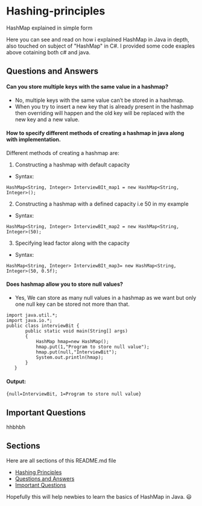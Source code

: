 # Hashing-principles
HashMap explained in simple form

Here you can see and read on how i explained HashMap in Java in depth, also touched on subject of "HashMap" in C#.
I provided some code exaples above cotaining both c# and java.

## Questions and Answers

#### Can you store multiple keys with the same value in a hashmap?
- No, multiple keys with the same value can’t be stored in a hashmap.
- When you try to insert a new key that is already present in the hashmap then overriding will happen and the old key will be replaced with the new key and a new value. 
#### How to specify different methods of creating a hashmap in java along with implementation.

Different methods of creating a hashmap are:

1) Constructing a hashmap with default capacity

- Syntax: 

```HashMap<String, Integer> InterviewBIt_map1 = new HashMap<String, Integer>();```

2) Constructing a hashmap with a defined capacity i.e 50 in my example

- Syntax:

```HashMap<String, Integer> InterviewBIt_map2 = new HashMap<String, Integer>(50);```

3) Specifying lead factor along with the capacity

- Syntax:

 ```HashMap<String, Integer> InterviewBIt_map3= new HashMap<String, Integer>(50, 0.5f);```
 
 #### Does hashmap allow you to store null values?
 
 - Yes, We can store as many null values in a hashmap as we want but only one null key can be stored not more than that.
 ```
import java.util.*;  
import java.io.*;
public class interviewBit {   
        public static void main(String[] args)   
        {   
            HashMap hmap=new HashMap();   
            hmap.put(1,"Program to store null value");   
            hmap.put(null,"InterviewBit");   
            System.out.println(hmap);   
        }   
    }
  ```
 #### Output:
 
 ```{null=InterviewBit, 1=Program to store null value}```

 
## Important Questions

hhbhbh

## Sections

Here are all sections of this README.md file

- [Hashing Principles](#hashing-principles)
- [Questions and Answers](#questions-and-answers)
- [Important Questions](#important-questions)


Hopefully this will help newbies to learn the basics of HashMap in Java. 😃
